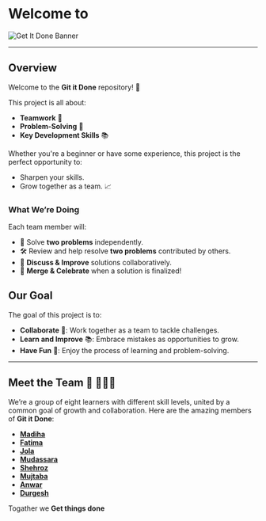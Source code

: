 # **Welcome to**

![Get It Done Banner](assets/banner.png)

---

## **Overview**

Welcome to the **Git it Done** repository! 🎉

This project is all about:

- **Teamwork** 🤝
- **Problem-Solving** 🧠
- **Key Development Skills** 📚

Whether you're a beginner or have some experience, this project is the perfect
opportunity to:

- Sharpen your skills.
- Grow together as a team. 📈

### **What We’re Doing**

Each team member will:

- 🧩 Solve **two problems** independently.
- 🛠️ Review and help resolve **two problems** contributed by others.
- 💬 **Discuss & Improve** solutions collaboratively.  
- 🎉 **Merge & Celebrate** when a solution is finalized!

## **Our Goal**

The goal of this project is to:

- **Collaborate** 🤝: Work together as a team to tackle challenges.
- **Learn and Improve** 📚: Embrace mistakes as opportunities to grow.
- **Have Fun** 🎉: Enjoy the process of learning and problem-solving.

---

## **Meet the Team** 👭 🧑‍🤝‍🧑

We’re a group of eight learners with different skill levels, united by a common
goal of growth and collaboration. Here are the amazing members of **Git it Done**:

- [**Madiha**](https://github.com/MadiMalik)
- [**Fatima**](https://github.com/fatima-malik99)
- [**Jola**](https://github.com/jola-ds)
- [**Mudassara**](https://github.com/mudassra-taskeen)
- [**Shehroz**](https://github.com/Shahroz657)
- [**Mujtaba**](https://github.com/mojtabafayyaz)
- [**Anwar**](https://github.com/anwar099)
- [**Durgesh**](https://github.com/Durgesh976)

Togather we **Get things done**
